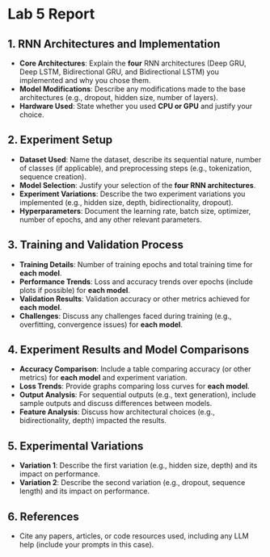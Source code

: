 # Lab 5 Report

## 1. RNN Architectures and Implementation

- **Core Architectures**: Explain the **four** RNN architectures (Deep GRU, Deep LSTM, Bidirectional GRU, and Bidirectional LSTM) you implemented and why you chose them.
- **Model Modifications**: Describe any modifications made to the base architectures (e.g., dropout, hidden size, number of layers).
- **Hardware Used**: State whether you used **CPU or GPU** and justify your choice.

## 2. Experiment Setup

- **Dataset Used**: Name the dataset, describe its sequential nature, number of classes (if applicable), and preprocessing steps (e.g., tokenization, sequence creation).
- **Model Selection**: Justify your selection of the **four RNN architectures**.
- **Experiment Variations**: Describe the two experiment variations you implemented (e.g., hidden size, depth, bidirectionality, dropout).
- **Hyperparameters**: Document the learning rate, batch size, optimizer, number of epochs, and any other relevant parameters.

## 3. Training and Validation Process

- **Training Details**: Number of training epochs and total training time for **each model**.
- **Performance Trends**: Loss and accuracy trends over epochs (include plots if possible) for **each model**.
- **Validation Results**: Validation accuracy or other metrics achieved for **each model**.
- **Challenges**: Discuss any challenges faced during training (e.g., overfitting, convergence issues) for **each model**.

## 4. Experiment Results and Model Comparisons

- **Accuracy Comparison**: Include a table comparing accuracy (or other metrics) for **each model** and experiment variation.
- **Loss Trends**: Provide graphs comparing loss curves for **each model**.
- **Output Analysis**: For sequential outputs (e.g., text generation), include sample outputs and discuss differences between models.
- **Feature Analysis**: Discuss how architectural choices (e.g., bidirectionality, depth) impacted the results.

## 5. Experimental Variations

- **Variation 1**: Describe the first variation (e.g., hidden size, depth) and its impact on performance.
- **Variation 2**: Describe the second variation (e.g., dropout, sequence length) and its impact on performance.

## 6. References

- Cite any papers, articles, or code resources used, including any LLM help (include your prompts in this case).

